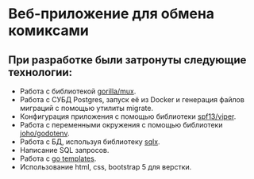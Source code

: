 # Веб-приложение для обмена комиксами

## При разработке были затронуты следующие технологии:
- Работа с библиотекой [gorilla/mux](https://github.com/gorilla/mux).
- Работа с СУБД Postgres, запуск её из Docker и генерация файлов миграций с помощью утилиты migrate.
- Конфигурация приложения с помощью библиотеки [spf13/viper](https://github.com/spf13/viper). 
- Работа с переменными окружения с помощью библиотеки [joho/godotenv](github.com/joho/godotenv).
- Работа с БД, используя библиотеку [sqlx](https://github.com/jmoiron/sqlx).
- Написание SQL запросов.
- Работа с [go templates](https://pkg.go.dev/text/template).
- Использование html, css, bootstrap 5 для верстки.